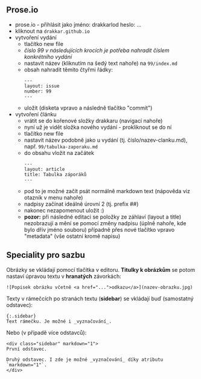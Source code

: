 
## Prose.io

- prose.io - přihlásit jako jméno: drakkarlod heslo: ...
- kliknout na `drakkar.github.io`
- vytvoření vydání
    - tlačítko new file
    - _číslo 99 v následujících krocích je potřeba nahradit číslem konkrétního vydání_
    - nastavit název (kliknutím na šedý text nahoře) na `99/index.md`
    - obsah nahradit těmito čtyřmi řádky:
        ```
        ---
        layout: issue
        number: 99
        ---
        ```
    - uložit (disketa vpravo a následně tlačítko "commit")
- vytvoření článku
    - vrátit se do kořenové složky drakkaru (navigací nahoře)
    - nyní už je vidět složka nového vydání - prokliknout se do ní
    - tlačítko new file
    - nastavit název podobně jako u vydání (tj. číslo/nazev-clanku.md), např. `99/tabulka-zaporaku.md`
    - do obsahu vložit na začátek
        ```
        ---
        layout: article
        title: Tabulka záporáků
        ---
        ```
    - pod to je možné začít psát normálně markdown text (nápověda viz otazník v menu nahoře)
    - nadpisy začínat ideálně úrovní 2 (tj. prefix ##)
    - nakonec nezapomenout uložit :)
    - __pozor:__ při následné editaci se položky ze záhlaví (layout a title) nezobrazují a mění se pomocí změny nadpisu (úplně nahoře, kde bylo dřív jméno souboru) případně přes nové tlačítko vpravo "metadata" (vše ostatní kromě napisu)

## Speciality pro sazbu

Obrázky se vkládají pomocí tlačítka v editoru. __Titulky k obrázkům__ se potom nastaví úpravou textu v __hranatých__ závorkách:

    ![Popisek obrázku včetně <a href="...">odkazu</a>](nazev-obrazku.jpg)

Texty v rámečcích po stranách textu (__sidebar__) se vkládají buď (samostatný odstavec):

    {:.sidebar}
    Text rámečku. Je možné i _vyznačování_.

Nebo (v případě více odstavců):

    <div class="sidebar" markdown="1">
    První odstavec.

    Druhý odstavec. I zde je možné _vyznačování_ díky atributu `markdown="1"`.
    </div>
